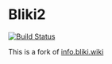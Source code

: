 # Bliki2

[![Build Status](https://travis-ci.org/cllu/bliki2.svg?branch=master)](https://travis-ci.org/cllu/bliki2)

This is a fork of [info.bliki.wiki](https://bitbucket.org/axelclk/info.bliki.wiki)
